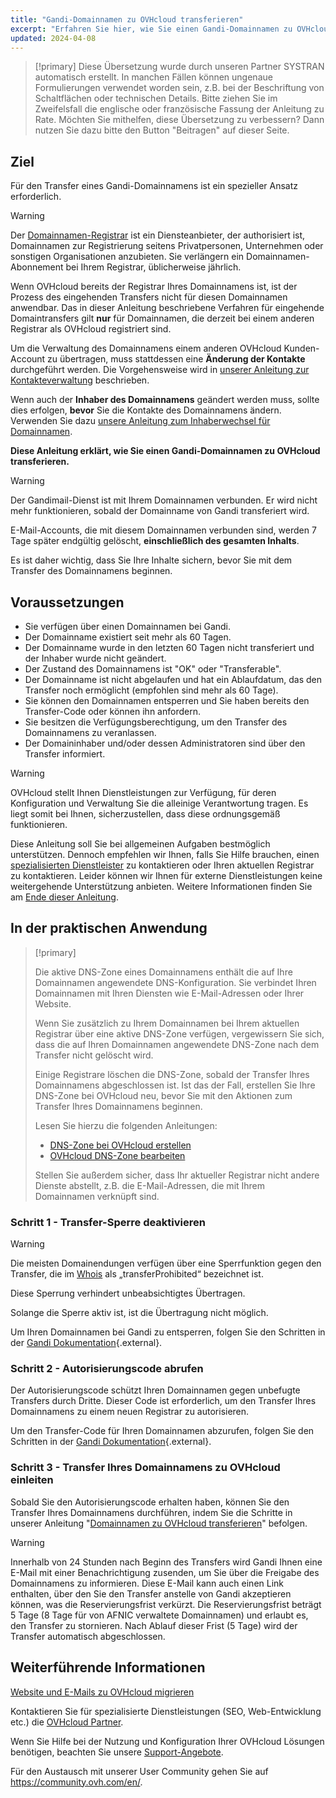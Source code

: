 ```yaml
---
title: "Gandi-Domainnamen zu OVHcloud transferieren"
excerpt: "Erfahren Sie hier, wie Sie einen Gandi-Domainnamen zu OVHcloud transferieren"
updated: 2024-04-08
---
```


> [!primary]
> Diese Übersetzung wurde durch unseren Partner SYSTRAN automatisch erstellt. In manchen Fällen können ungenaue Formulierungen verwendet worden sein, z.B. bei der Beschriftung von Schaltflächen oder technischen Details. Bitte ziehen Sie im Zweifelsfall die englische oder französische Fassung der Anleitung zu Rate. Möchten Sie mithelfen, diese Übersetzung zu verbessern? Dann nutzen Sie dazu bitte den Button "Beitragen" auf dieser Seite.
>

## Ziel

Für den Transfer eines Gandi-Domainnamens ist ein spezieller Ansatz erforderlich.

> [!warning]
>
> Der [Domainnamen-Registrar](/links/web/domains-what-is-registrar) ist ein Diensteanbieter, der authorisiert ist, Domainnamen zur Registrierung seitens Privatpersonen, Unternehmen oder sonstigen Organisationen anzubieten. Sie verlängern ein Domainnamen-Abonnement bei Ihrem Registrar, üblicherweise jährlich.
>
> Wenn OVHcloud bereits der Registrar Ihres Domainnamens ist, ist der Prozess des eingehenden Transfers nicht für diesen Domainnamen anwendbar. Das in dieser Anleitung beschriebene Verfahren für eingehende Domaintransfers gilt **nur** für Domainnamen, die derzeit bei einem anderen Registrar als OVHcloud registriert sind.
>
> Um die Verwaltung des Domainnamens einem anderen OVHcloud Kunden-Account zu übertragen, muss stattdessen eine **Änderung der Kontakte** durchgeführt werden. Die Vorgehensweise wird in [unserer Anleitung zur Kontakteverwaltung](/pages/account_and_service_management/account_information/managing_contacts) beschrieben.
>
> Wenn auch der **Inhaber des Domainnamens** geändert werden muss, sollte dies erfolgen, **bevor** Sie die Kontakte des Domainnamens ändern. Verwenden Sie dazu [unsere Anleitung zum Inhaberwechsel für Domainnamen](/pages/web_cloud/domains/trade_domain).
>

**Diese Anleitung erklärt, wie Sie einen Gandi-Domainnamen zu OVHcloud transferieren.**

> [!warning]
>
> Der Gandimail-Dienst ist mit Ihrem Domainnamen verbunden. Er wird nicht mehr funktionieren, sobald der Domainname von Gandi transferiert wird. 
>
> E-Mail-Accounts, die mit diesem Domainnamen verbunden sind, werden 7 Tage später endgültig gelöscht, **einschließlich des gesamten Inhalts**.
>
> Es ist daher wichtig, dass Sie Ihre Inhalte sichern, bevor Sie mit dem Transfer des Domainnamens beginnen.
>

## Voraussetzungen

- Sie verfügen über einen Domainnamen bei Gandi.
- Der Domainname existiert seit mehr als 60 Tagen.
- Der Domainname wurde in den letzten 60 Tagen nicht transferiert und der Inhaber wurde nicht geändert.
- Der Zustand des Domainnamens ist "OK" oder "Transferable".
- Der Domainname ist nicht abgelaufen und hat ein Ablaufdatum, das den Transfer noch ermöglicht (empfohlen sind mehr als 60 Tage).
- Sie können den Domainnamen entsperren und Sie haben bereits den Transfer-Code oder können ihn anfordern.
- Sie besitzen die Verfügungsberechtigung, um den Transfer des Domainnamens zu veranlassen.
- Der Domaininhaber und/oder dessen Administratoren sind über den Transfer informiert.

> [!warning]
> OVHcloud stellt Ihnen Dienstleistungen zur Verfügung, für deren Konfiguration und Verwaltung Sie die alleinige Verantwortung tragen. Es liegt somit bei Ihnen, sicherzustellen, dass diese ordnungsgemäß funktionieren.
> 
> Diese Anleitung soll Sie bei allgemeinen Aufgaben bestmöglich unterstützen. Dennoch empfehlen wir Ihnen, falls Sie Hilfe brauchen, einen [spezialisierten Dienstleister](/links/partner) zu kontaktieren oder Ihren aktuellen Registrar zu kontaktieren. Leider können wir Ihnen für externe Dienstleistungen keine weitergehende Unterstützung anbieten. Weitere Informationen finden Sie am [Ende dieser Anleitung](#go-further).
>

## In der praktischen Anwendung

> [!primary]
>
> Die aktive DNS-Zone eines Domainnamens enthält die auf Ihre Domainnamen angewendete DNS-Konfiguration. Sie verbindet Ihren Domainnamen mit Ihren Diensten wie E-Mail-Adressen oder Ihrer Website.
>
> Wenn Sie zusätzlich zu Ihrem Domainnamen bei Ihrem aktuellen Registrar über eine aktive DNS-Zone verfügen, vergewissern Sie sich, dass die auf Ihren Domainnamen angewendete DNS-Zone nach dem Transfer nicht gelöscht wird.
>
> Einige Registrare löschen die DNS-Zone, sobald der Transfer Ihres Domainnamens abgeschlossen ist. Ist das der Fall, erstellen Sie Ihre DNS-Zone bei OVHcloud neu, bevor Sie mit den Aktionen zum Transfer Ihres Domainnamens beginnen.
>
> Lesen Sie hierzu die folgenden Anleitungen:
>
> - [DNS-Zone bei OVHcloud erstellen](/pages/web_cloud/domains/dns_zone_create)
> - [OVHcloud DNS-Zone bearbeiten](/pages/web_cloud/domains/dns_zone_edit)
>
> Stellen Sie außerdem sicher, dass Ihr aktueller Registrar nicht andere Dienste abstellt, z.B. die E-Mail-Adressen, die mit Ihrem Domainnamen verknüpft sind.
>

### Schritt 1 - Transfer-Sperre deaktivieren

> [!warning]
>
> Die meisten Domainendungen verfügen über eine Sperrfunktion gegen den Transfer, die im [Whois](/links/web/domains-whois) als „transferProhibited“ bezeichnet ist.
>
> Diese Sperrung verhindert unbeabsichtigtes Übertragen.
>
> Solange die Sperre aktiv ist, ist die Übertragung nicht möglich.
>

Um Ihren Domainnamen bei Gandi zu entsperren, folgen Sie den Schritten in der [Gandi Dokumentation](https://docs.gandi.net/en/domain_names/transfer_out/transfer_lock.html){.external}.

### Schritt 2 - Autorisierungscode abrufen

Der Autorisierungscode schützt Ihren Domainnamen gegen unbefugte Transfers durch Dritte. Dieser Code ist erforderlich, um den Transfer Ihres Domainnamens zu einem neuen Registrar zu autorisieren.

Um den Transfer-Code für Ihren Domainnamen abzurufen, folgen Sie den Schritten in der [Gandi Dokumentation](https://docs.gandi.net/en/domain_names/transfer_out/auth_info.html){.external}.

### Schritt 3 - Transfer Ihres Domainnamens zu OVHcloud einleiten
  
Sobald Sie den Autorisierungscode erhalten haben, können Sie den Transfer Ihres Domainnamens durchführen, indem Sie die Schritte in unserer Anleitung "[Domainnamen zu OVHcloud transferieren](/pages/web_cloud/domains/transfer_incoming_generic_domain)" befolgen.

> [!warning]
>
> Innerhalb von 24 Stunden nach Beginn des Transfers wird Gandi Ihnen eine E-Mail mit einer Benachrichtigung zusenden, um Sie über die Freigabe des Domainnamens zu informieren.
> Diese E-Mail kann auch einen Link enthalten, über den Sie den Transfer anstelle von Gandi akzeptieren können, was die Reservierungsfrist verkürzt.
> Die Reservierungsfrist beträgt 5 Tage (8 Tage für von AFNIC verwaltete Domainnamen) und erlaubt es, den Transfer zu stornieren.
> Nach Ablauf dieser Frist (5 Tage) wird der Transfer automatisch abgeschlossen.
>

## Weiterführende Informationen <a name="go-further"></a>

[Website und E-Mails zu OVHcloud migrieren](/pages/web_cloud/web_hosting/hosting_migrating_to_ovh)
 
Kontaktieren Sie für spezialisierte Dienstleistungen (SEO, Web-Entwicklung etc.) die [OVHcloud Partner](/links/partner).
 
Wenn Sie Hilfe bei der Nutzung und Konfiguration Ihrer OVHcloud Lösungen benötigen, beachten Sie unsere [Support-Angebote](/links/support).
 
Für den Austausch mit unserer User Community gehen Sie auf <https://community.ovh.com/en/>.
